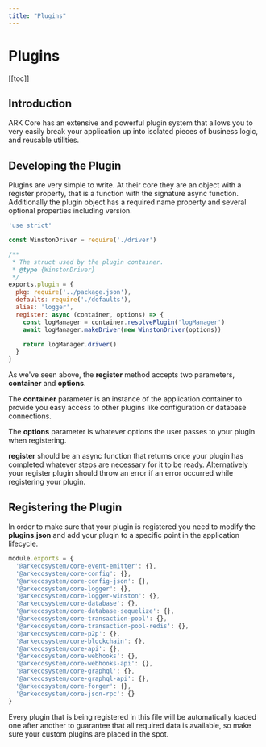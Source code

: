 ```yaml
---
title: "Plugins"
---
```


# Plugins

[[toc]]

## Introduction

ARK Core has an extensive and powerful plugin system that allows you to very easily break your application up into isolated pieces of business logic, and reusable utilities.

## Developing the Plugin

Plugins are very simple to write. At their core they are an object with a register property, that is a function with the signature async function. Additionally the plugin object has a required name property and several optional properties including version.

```js
'use strict'

const WinstonDriver = require('./driver')

/**
 * The struct used by the plugin container.
 * @type {WinstonDriver}
 */
exports.plugin = {
  pkg: require('../package.json'),
  defaults: require('./defaults'),
  alias: 'logger',
  register: async (container, options) => {
    const logManager = container.resolvePlugin('logManager')
    await logManager.makeDriver(new WinstonDriver(options))

    return logManager.driver()
  }
}
```

As we've seen above, the **register** method accepts two parameters, **container** and **options**.

The **container** parameter is an instance of the application container to provide you easy access to other plugins like configuration or database connections.

The **options** parameter is whatever options the user passes to your plugin when registering.

**register** should be an async function that returns once your plugin has completed whatever steps are necessary for it to be ready. Alternatively your register plugin should throw an error if an error occurred while registering your plugin.

## Registering the Plugin

In order to make sure that your plugin is registered you need to modify the **plugins.json** and add your plugin to a specific point in the application lifecycle.

```js
module.exports = {
  '@arkecosystem/core-event-emitter': {},
  '@arkecosystem/core-config': {},
  '@arkecosystem/core-config-json': {},
  '@arkecosystem/core-logger': {},
  '@arkecosystem/core-logger-winston': {},
  '@arkecosystem/core-database': {},
  '@arkecosystem/core-database-sequelize': {},
  '@arkecosystem/core-transaction-pool': {},
  '@arkecosystem/core-transaction-pool-redis': {},
  '@arkecosystem/core-p2p': {},
  '@arkecosystem/core-blockchain': {},
  '@arkecosystem/core-api': {},
  '@arkecosystem/core-webhooks': {},
  '@arkecosystem/core-webhooks-api': {},
  '@arkecosystem/core-graphql': {},
  '@arkecosystem/core-graphql-api': {},
  '@arkecosystem/core-forger': {},
  '@arkecosystem/core-json-rpc': {}
}
```

Every plugin that is being registered in this file will be automatically loaded one after another to guarantee that all required data is available, so make sure your custom plugins are placed in the spot.
